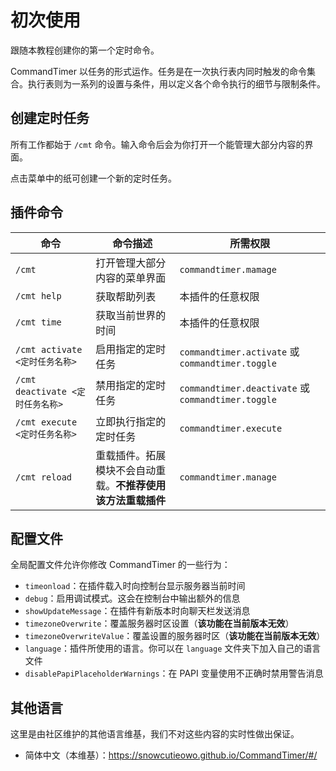 # 初次使用
跟随本教程创建你的第一个定时命令。

CommandTimer 以任务的形式运作。任务是在一次执行表内同时触发的命令集合。执行表则为一系列的设置与条件，用以定义各个命令执行的细节与限制条件。

## 创建定时任务

所有工作都始于 `/cmt` 命令。输入命令后会为你打开一个能管理大部分内容的界面。

点击菜单中的纸可创建一个新的定时任务。

## 插件命令

|命令|命令描述|所需权限|
|---|---|---|
|`/cmt`|打开管理大部分内容的菜单界面|`commandtimer.mamage`|
|`/cmt help`|获取帮助列表|本插件的任意权限|
|`/cmt time`|获取当前世界的时间|本插件的任意权限|
|`/cmt activate <定时任务名称>`|启用指定的定时任务|`commandtimer.activate` 或 `commandtimer.toggle`|
|`/cmt deactivate <定时任务名称>`|禁用指定的定时任务|`commandtimer.deactivate` 或 `commandtimer.toggle`|
|`/cmt execute <定时任务名称>`|立即执行指定的定时任务|`commandtimer.execute`|
|`/cmt reload`|重载插件。拓展模块不会自动重载。**不推荐使用该方法重载插件**|`commandtimer.manage`|

## 配置文件

全局配置文件允许你修改 CommandTimer 的一些行为：

* `timeonload`：在插件载入时向控制台显示服务器当前时间
* `debug`：启用调试模式。这会在控制台中输出额外的信息
* `showUpdateMessage`：在插件有新版本时向聊天栏发送消息
* `timezoneOverwrite`：覆盖服务器时区设置（**该功能在当前版本无效**）
* `timezoneOverwriteValue`：覆盖设置的服务器时区（**该功能在当前版本无效**）
* `language`：插件所使用的语言。你可以在 `language` 文件夹下加入自己的语言文件
* `disablePapiPlaceholderWarnings`：在 PAPI 变量使用不正确时禁用警告消息

## 其他语言

这里是由社区维护的其他语言维基，我们不对这些内容的实时性做出保证。

* 简体中文（本维基）：https://snowcutieowo.github.io/CommandTimer/#/